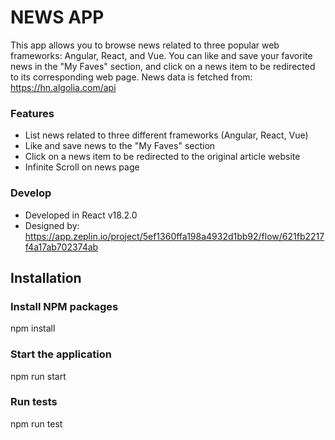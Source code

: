 # NEWS APP
This app allows you to browse news related to three popular web frameworks: Angular, React, and Vue. You can like and save your favorite news in the "My Faves" section, and click on a news item to be redirected to its corresponding web page.
News data is fetched from: https://hn.algolia.com/api

### Features
- List news related to three different frameworks (Angular, React, Vue)
- Like and save news to the "My Faves" section
- Click on a news item to be redirected to the original article website
- Infinite Scroll on news page

### Develop
- Developed in React v18.2.0
- Designed by: https://app.zeplin.io/project/5ef1360ffa198a4932d1bb92/flow/621fb2217f4a17ab702374ab


## Installation
### Install NPM packages
npm install
### Start the application
npm run start

### Run tests
npm run test